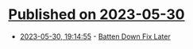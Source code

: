 # [Published on 2023-05-30](index.md)

* [2023-05-30, 19:14:55](https://lobste.rs/s/2uel9w/batten_down_fix_later) - [Batten Down Fix Later](https://graydon2.dreamwidth.org/307105.html)
